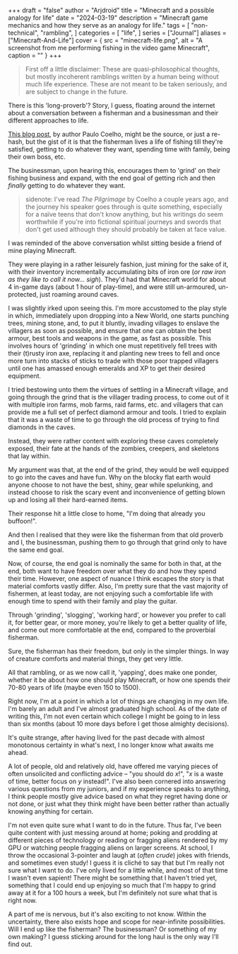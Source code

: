 +++
draft = "false"
author = "Arjdroid"
title = "Minecraft and a possible analogy for life"
date = "2024-03-19"
description = "Minecraft game mechanics and how they serve as an analogy for life."
tags = [
    "non-technical",
    "rambling",
]
categories = [
    "life",
]
series = ["Journal"]
aliases = ["Minecraft-And-Life"]
cover = { src = "minecraft-life.png", alt = "A screenshot from me performing fishing in the video game Minecraft", caption = "" }
+++

> First off a little disclaimer: These are quasi-philosophical thoughts, but mostly incoherent ramblings written by a human being without much life experience. These are not meant to be taken seriously, and are subject to change in the future.

There is this 'long-proverb'? Story, I guess, floating around the internet about a conversation between a fisherman and a businessman and their different approaches to life.

[This blog post](https://paulocoelhoblog.com/2015/09/04/the-fisherman-and-the-businessman/), by author Paulo Coelho, might be the source, or just a re-hash, but the gist of it is that the fisherman lives a life of fishing till they're satisfied, getting to do whatever they want, spending time with family, being their own boss, etc.

The businessman, upon hearing this, encourages them to 'grind' on their fishing business and expand, with the end goal of getting rich and then _finally_ getting to do whatever they want.

> sidenote: I've read _The Pilgrimage_ by Coelho a couple years ago, and the journey his speaker goes through is quite something, especially for a naïve teens that don't know anything, but his writings do seem worthwhile if you're into fictional spiritual journeys and swords that don't get used although they should probably be taken at face value.

I was reminded of the above conversation whilst sitting beside a friend of mine playing Minecraft.

They were playing in a rather leisurely fashion, just mining for the sake of it, with their inventory incrementally accumulating bits of iron ore (_or raw iron as they like to call it now... sigh_). They'd had that Minecraft world for about 4 in-game days (about 1 hour of play-time), and were still un-armoured, un-protected, just roaming around caves.

I was slightly irked upon seeing this. I'm more accustomed to the play style in which, immediately upon dropping into a New World, one starts punching trees, mining stone, and, to put it bluntly, invading villages to enslave the villagers as soon as possible, and ensure that one can obtain the best armour, best tools and weapons in the game, as fast as possible. This involves hours of 'grinding' in which one must repetitively fell trees with their (t)rusty iron axe, replacing it and planting new trees to fell and once more turn into stacks of sticks to trade with those poor trapped villagers until one has amassed enough emeralds and XP to get their desired equipment.

I tried bestowing unto them the virtues of settling in a Minecraft village, and going through the grind that is the villager trading process, to come out of it with multiple iron farms, mob farms, raid farms, etc. and villagers that can provide me a full set of perfect diamond armour and tools. I tried to explain that it was a waste of time to go through the old process of trying to find diamonds in the caves.

Instead, they were rather content with exploring these caves completely exposed, their fate at the hands of the zombies, creepers, and skeletons that lay within.

My argument was that, at the end of the grind, they would be well equipped to go into the caves and have fun. Why on the blocky flat earth would anyone choose to not have the best, shiny, gear while spelunking, and instead choose to risk the scary event and inconvenience of getting blown up and losing all their hard-earned items.

Their response hit a little close to home, "I'm doing that already you buffoon!".

And then I realised that they were like the fisherman from that old proverb and I, the businessman, pushing them to go through that grind only to have the same end goal.

Now, of course, the end goal is nominally the same for both in that, at the end, both want to have freedom over what they do and how they spend their time. However, one aspect of nuance I think escapes the story is that material comforts vastly differ. Also, I'm pretty sure that the vast majority of fishermen, at least today, are not enjoying such a comfortable life with enough time to spend with their family and play the guitar.

Through 'grinding', 'slogging', 'working hard', or however you prefer to call it, for better gear, or more money, you're likely to get a better quality of life, and come out more comfortable at the end, compared to the proverbial fisherman.

Sure, the fisherman has their freedom, but only in the simpler things. In way of creature comforts and material things, they get very little.

All that rambling, or as we now call it, 'yapping', does make one ponder, whether it be about how one should play Minecraft, or how one spends their 70-80 years of life (maybe even 150 to 1500).

Right now, I'm at a point in which a lot of things are changing in my own life. I'm barely an adult and I've almost graduated high school. As of the date of writing this, I'm not even certain which college I might be going to in less than six months (about 10 more days before I get those almighty decisions).

It's quite strange, after having lived for the past decade with almost monotonous certainty in what's next, I no longer know what awaits me ahead.

A lot of people, old and relatively old, have offered me varying pieces of often unsolicited and conflicting advice – "you should do _x_!", "_x_ is a waste of time, better focus on _y_ instead!". I've also been cornered into answering various questions from my juniors, and if my experience speaks to anything, I think people mostly give advice based on what they regret having done or not done, or just what they think might have been better rather than actually knowing anything for certain.

I'm not even quite sure what I want to do in the future. Thus far, I've been quite content with just messing around at home; poking and prodding at different pieces of technology or reading or fragging aliens rendered by my GPU or watching people fragging aliens on larger screens. At school, I throw the occasional 3-pointer and laugh at (_often crude_) jokes with friends, and sometimes even study! I guess it is cliché to say that but I'm really not sure what I want to do. I've only lived for a little while, and most of that time I wasn't even sapient! There might be something that I haven't tried yet, something that I could end up enjoying so much that I'm happy to grind away at it for a 100 hours a week, but I'm definitely not sure what that is right now.

A part of me is nervous, but it's also exciting to not know. Within the uncertainty, there also exists hope and scope for near-infinite possibilities. Will I end up like the fisherman? The businessman? Or something of my own making? I guess sticking around for the long haul is the only way I'll find out.
